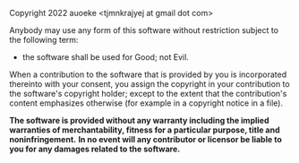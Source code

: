 Copyright 2022 auoeke \<tjmnkrajyej at gmail dot com>

Anybody may use any form of this software without restriction subject to the following term:

- the software shall be used for Good; not Evil.

When a contribution to the software that is provided by you is incorporated thereinto with your consent, you assign the copyright in your contribution to the software's copyright holder;
except to the extent that the contribution's content emphasizes otherwise (for example in a copyright notice in a file).

**The software is provided without any warranty including the implied warranties of merchantability, fitness for a particular purpose, title and noninfringement.**
**In no event will any contributor or licensor be liable to you for any damages related to the software.**
